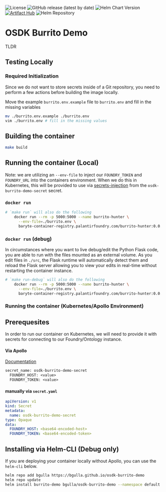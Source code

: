 ![License](https://img.shields.io/github/license/bgulla/osdk-burrito-demo)
![GitHub release (latest by date)](https://img.shields.io/github/v/release/bgulla/osdk-burrito-demo)
![Helm Chart Version](https://img.shields.io/badge/dynamic/yaml?label=helm%20chart&query=version&url=https%3A%2F%2Fraw.githubusercontent.com%2Fbgulla%2Fosdk-burrito-demo%2Fmain%2Fchart%2FChart.yaml)
[![Artifact Hub](https://img.shields.io/endpoint?url=https://artifacthub.io/badge/repository/osdk-burrito-demo)](https://artifacthub.io/packages/search?repo=osdk-burrito-demo)
![Helm Repository](https://img.shields.io/badge/helm%20repo-bgulla/osdk--burrito--demo-blue)

# OSDK Burrito Demo
TLDR


## Testing Locally
### Required Initialization
Since we do not want to store secrets inside of a Git repository, you need to perform a few actions before building the image locally.

Move the example `burrito.env.example` file to `burrito.env` and fill in the missing variables
```bash
mv ./burrito.env.example ./burrito.env
vim ./burrito.env # fill in the missing values
```

## Building the container
```bash
make build
```

## Running the container (Local)
Note: we are utilizing an `--env-file` to inject our `FOUNDRY_TOKEN` and `FOUNDRY_URL` into the containers environment. When we do this in Kubernetes, this will be provided to use via [ secrets-injection](https://kubernetes.io/docs/tasks/inject-data-application/distribute-credentials-secure/) from the `osdk-burrito-demo-secret` secret. 

### `docker run`
```bash
# `make run` will also do the following
	docker run --rm -p 5000:5000 --name burrito-hunter \
	  --env-file=./burrito.env \
	  baryte-container-registry.palantirfoundry.com/burrito-hunter:0.0.2
```
### `docker run` (debug)
In circumstances where you want to live debug/edit the Python Flask code, you are able to run with the files mounted as an external volume. As you edit files in `./src`, the Flask runtime will automatically detect them and reload the Flask server allowing you to view your edits in real-time without restarting the container instance.
```bash
# `make run-debug` will also do the following
	docker run --rm -p 5000:5000 --name burrito-hunter \
	  --env-file=./burrito.env \
	  baryte-container-registry.palantirfoundry.com/burrito-hunter:0.0.2
```

### Running the container (Kubernetes/Apollo Environment)
## Prerequesites 
In order to run our container on Kubernetes, we will need to provide it with secrets for connecting to our Foundry/Ontology instance. 

#### Via Apollo
[Documentation](https://www.palantir.com/docs/apollo/managing-secrets/add-edit-delete-secrets)
```txt
secret_name: osdk-burrito-demo-secret
  FOUNDRY_HOST: <value>
  FOUNDRY_TOKEN: <value>
```

#### manually via `secret.yaml`
```yaml
apiVersion: v1
kind: Secret
metadata:
  name: osdk-burrito-demo-secret
type: Opaque
data:
  FOUNDRY_HOST: <base64-encoded-host>
  FOUNDRY_TOKEN: <base64-encoded-token>
```

## Installing via Helm-CLI (Debug only)
If you are deploying your container locally without Apollo, you can use the `helm-cli` below.
```bash
helm repo add bgulla https://bgulla.github.io/osdk-burrito-demo
helm repo update
helm install burrito-demo bgulla/osdk-burrito-demo --namespace default
```





